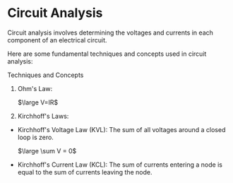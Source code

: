 # Circuit Analysis
Circuit analysis involves determining the voltages and currents in each component of an electrical circuit.

Here are some fundamental techniques and concepts used in circuit analysis:

Techniques and Concepts
1. Ohm's Law:
  
   $\large V=IR$

2. Kirchhoff's Laws:

- Kirchhoff's Voltage Law (KVL): The sum of all voltages around a closed loop is zero.

  $\large \sum V = 0$

- Kirchhoff's Current Law (KCL): The sum of currents entering a node is equal to the sum of currents leaving the node.
